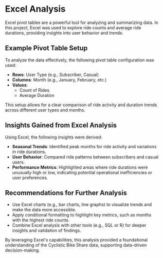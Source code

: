 # Excel Analysis

Excel pivot tables are a powerful tool for analyzing and summarizing data. In this project, Excel was used to explore ride counts and average ride durations, providing insights into user behavior and trends.

## Example Pivot Table Setup

To analyze the data effectively, the following pivot table configuration was used:

- **Rows**: User Type (e.g., Subscriber, Casual)
- **Columns**: Month (e.g., January, February, etc.)
- **Values**: 
    - Count of Rides
    - Average Duration

This setup allows for a clear comparison of ride activity and duration trends across different user types and months.

## Insights Gained from Excel Analysis

Using Excel, the following insights were derived:
- **Seasonal Trends**: Identified peak months for ride activity and variations in ride durations.
- **User Behavior**: Compared ride patterns between subscribers and casual users.
- **Performance Metrics**: Highlighted areas where ride durations were unusually high or low, indicating potential operational inefficiencies or user preferences.

## Recommendations for Further Analysis

- Use Excel charts (e.g., bar charts, line graphs) to visualize trends and make the data more accessible.
- Apply conditional formatting to highlight key metrics, such as months with the highest ride counts.
- Combine Excel analysis with other tools (e.g., SQL or R) for deeper insights and validation of findings.

By leveraging Excel's capabilities, this analysis provided a foundational understanding of the Cyclistic Bike Share data, supporting data-driven decision-making.